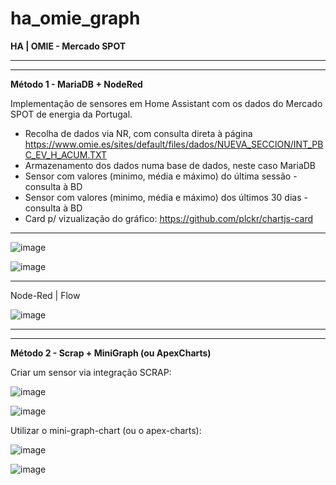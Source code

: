 # ha_omie_graph
**HA | OMIE - Mercado SPOT**

------------------------------------------------------------------------
------------------------------------------------------------------------

**Método 1 - MariaDB + NodeRed**

Implementação de sensores em Home Assistant com os dados do Mercado SPOT de energia da Portugal.

  - Recolha de dados via NR, com consulta direta à página https://www.omie.es/sites/default/files/dados/NUEVA_SECCION/INT_PBC_EV_H_ACUM.TXT
  - Armazenamento dos dados numa base de dados, neste caso MariaDB
  - Sensor com valores (minimo, média e máximo) do última sessão - consulta à BD
  - Sensor com valores (minimo, média e máximo) dos últimos 30 dias - consulta à BD
  - Card p/ vizualização do gráfico: https://github.com/plckr/chartjs-card

------------------------------------------------------------------------

![image](https://user-images.githubusercontent.com/58397478/210556267-e04bf6c6-92b5-4a6f-b76d-6ed90dd7324a.png)

![image](https://user-images.githubusercontent.com/58397478/210556541-f1e05003-bbb8-4965-86b3-c6d127dd8803.png)

------------------------------------------------------------------------

Node-Red | Flow

![image](https://user-images.githubusercontent.com/58397478/210557295-d87cec31-9a25-4291-bb78-0c300a3acfe2.png)

------------------------------------------------------------------------
------------------------------------------------------------------------

**Método 2 - Scrap + MiniGraph (ou ApexCharts)**

Criar um sensor via integração SCRAP:

![image](https://user-images.githubusercontent.com/58397478/218101349-42e95457-d0b4-4562-a369-a3a5cb806174.png)

![image](https://user-images.githubusercontent.com/58397478/218101366-26e65744-186d-4217-9d94-11cfb51344a6.png)

Utilizar o mini-graph-chart (ou o apex-charts):

![image](https://user-images.githubusercontent.com/58397478/218101417-6bef9eb4-3fb3-4282-aff5-76997d49f21f.png)

![image](https://user-images.githubusercontent.com/58397478/218101481-79395376-3925-4da6-a491-c1e91f5c6af1.png)
